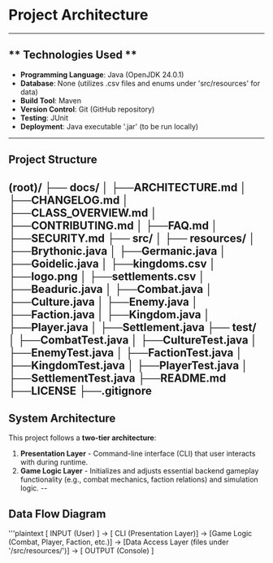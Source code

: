 # Project Architecture
---
## ** Technologies Used **
- **Programming Language**: Java (OpenJDK 24.0.1)
- **Database**: None (utilizes .csv files and enums under 'src/resources' for data)
- **Build Tool**: Maven
- **Version Control**: Git (GitHub repository)
- **Testing**: JUnit
- **Deployment**: Java executable '.jar' (to be run locally)
---
## **Project Structure**
(root)/
├── docs/
│ ├──ARCHITECTURE.md
│ ├──CHANGELOG.md
│ ├──CLASS_OVERVIEW.md
│ ├──CONTRIBUTING.md
│ ├──FAQ.md
│ ├──SECURITY.md
├── src/
│ ├── resources/
│   ├──Brythonic.java
│   ├──Germanic.java
│   ├──Goidelic.java
│   ├──kingdoms.csv
│   ├──logo.png
│   ├──settlements.csv
│ ├──Beaduric.java
│ ├──Combat.java
│ ├──Culture.java
│ ├──Enemy.java
│ ├──Faction.java
│ ├──Kingdom.java
│ ├──Player.java
│ ├──Settlement.java
├── test/
│ ├──CombatTest.java
│ ├──CultureTest.java
│ ├──EnemyTest.java
│ ├──FactionTest.java
│ ├──KingdomTest.java
│ ├──PlayerTest.java
│ ├──SettlementTest.java
├──README.md
├──LICENSE
├──.gitignore
---
## **System Architecture**
This project follows a **two-tier architecture**:
1. **Presentation Layer** - Command-line interface (CLI) that user interacts with during runtime. 
2. **Game Logic Layer** - Initializes and adjusts essential backend gameplay functionality (e.g., combat mechanics, faction relations) and simulation logic.
--
## **Data Flow Diagram**
'''plaintext
[ INPUT (User) ] -> [ CLI (Presentation Layer)] -> [Game Logic (Combat, Player, Faction, etc.)] -> [Data Access Layer (files under '/src/resources/')] -> [ OUTPUT (Console) ]